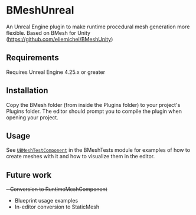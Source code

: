 # BMeshUnreal
An Unreal Engine plugin to make runtime procedural mesh generation more flexible. Based on BMesh for Unity (https://github.com/eliemichel/BMeshUnity)

## Requirements
Requires Unreal Engine 4.25.x or greater

## Installation
Copy the BMesh folder (from inside the Plugins folder) to your project's Plugins folder. The editor should prompt you to compile the plugin when opening your project.

## Usage
See [`UBMeshTestComponent`](https://github.com/daniel-amthauer/BMeshUnreal/blob/master/Plugins/BMesh/Source/BMeshTest/Private/BMeshTest.cpp) in the BMeshTests module for examples of how to create meshes with it and how to visualize them in the editor. 

## Future work 
~~- Conversion to RuntimeMeshComponent~~
- Blueprint usage examples
- In-editor conversion to StaticMesh
